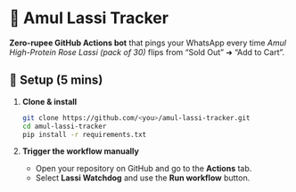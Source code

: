 # 🥤 Amul Lassi Tracker

**Zero-rupee GitHub Actions bot** that pings your WhatsApp every time
_Amul High-Protein Rose Lassi (pack of 30)_ flips from “Sold Out” ➜ “Add to Cart”.

## 🔧 Setup (5 mins)

1. **Clone & install**
   ```bash
   git clone https://github.com/<you>/amul-lassi-tracker.git
   cd amul-lassi-tracker
   pip install -r requirements.txt
   ```

2. **Trigger the workflow manually**
   - Open your repository on GitHub and go to the **Actions** tab.
   - Select **Lassi Watchdog** and use the **Run workflow** button.
